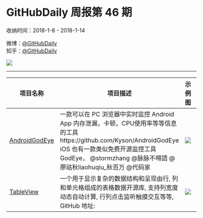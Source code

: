 # GitHubDaily 周报第 46 期

收纳时间：2018-1-8 - 2018-1-14

微博：[@GitHubDaily](https://weibo.com/GitHubDaily)    
知乎：[@GitHubDaily](https://www.zhihu.com/people/githubdaily)

![](https://raw.githubusercontent.com/GitHubDaily/GitHubDaily/master/assets/weixin.png)

---

项目名称 | 项目描述 | 示例图 | 微博
--- | --- | --- | ---
[AndroidGodEye](status.github_url) | 一款可以在 PC 浏览器中实时监控 Android App 内存泄漏，卡顿，CPU使用率等等信息的工具https://github.com/Kyson/AndroidGodEye iOS 也有一款类似免费开源监控工具 GodEye， @stormzhang @脉脉不嘚語 @廖祜秋liaohuqiu_秋百万 @代码家 | ![](http://wx1.sinaimg.cn/large/006fiYtfgy1fnbx8eozxfj30go09f3ze.jpg) | [![](https://raw.githubusercontent.com/GitHubDaily/GitHubDaily/master/assets/sina_logo.png)](https://weibo.com/5722964389/FDP8s89XS)
[TableView](status.github_url) | 一个用于显示复杂的数据结构和呈现由行, 列和单元格组成的表格数据开源库, 支持列宽度动态自动计算, 行列点击监听触摸交互等等, GitHub 地址: | ![](http://wx4.sinaimg.cn/large/006fiYtfgy1fn9e6zcyk3j30mc0cgdlm.jpg) | [![](https://raw.githubusercontent.com/GitHubDaily/GitHubDaily/master/assets/sina_logo.png)](https://weibo.com/5722964389/FDr6MdFeq)
